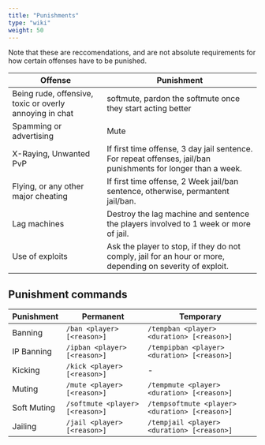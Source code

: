 ```yaml
---
title: "Punishments"
type: "wiki"
weight: 50
---
```


Note that these are reccomendations, and are not absolute requirements for how 
certain offenses have to be punished.

| Offense | Punishment |
|--|--|
| Being rude, offensive, toxic or overly annoying in chat | softmute, pardon the softmute once they start acting better |
| Spamming or advertising | Mute |
| X-Raying, Unwanted PvP | If first time offense, 3 day jail sentence. For repeat offenses, jail/ban punishments for longer than a week. |
| Flying, or any other major cheating | If first time offense, 2 Week jail/ban sentence, otherwise, permantent jail/ban. |
| Lag machines | Destroy the lag machine and sentence the players involved to 1 week or more of jail. |
| Use of exploits | Ask the player to stop, if they do not comply, jail for an hour or more, depending on severity of exploit. |

## Punishment commands

| Punishment | Permanent | Temporary |
|--|--|--|
| Banning | `/ban <player> [<reason>]` | `/tempban <player> <duration> [<reason>]` |
| IP Banning | `/ipban <player> [<reason>]` | `/tempipban <player> <duration> [<reason>]` |
| Kicking | `/kick <player> [<reason>]` | - |
| Muting | `/mute <player> [<reason>]` | `/tempmute <player> <duration> [<reason>]` |
| Soft Muting | `/softmute <player> [<reason>]` | `/tempsoftmute <player> <duration> [<reason>]` |
| Jailing | `/jail <player> [<reason>]` | `/tempjail <player> <duration> [<reason>]` |